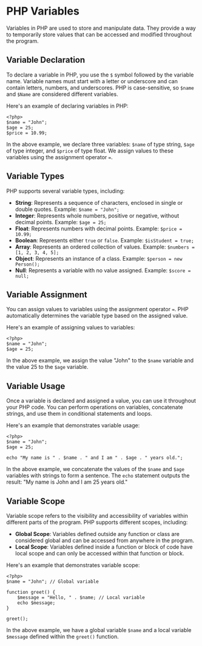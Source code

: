 # PHP Variables

Variables in PHP are used to store and manipulate data. They provide a way to temporarily store values that can be accessed and modified throughout the program.

## Variable Declaration

To declare a variable in PHP, you use the `$` symbol followed by the variable name. Variable names must start with a letter or underscore and can contain letters, numbers, and underscores. PHP is case-sensitive, so `$name` and `$Name` are considered different variables.

Here's an example of declaring variables in PHP:

`````````
<?php>
$name = "John";
$age = 25;
$price = 10.99;
`````````

In the above example, we declare three variables: `$name` of type string, `$age` of type integer, and `$price` of type float. We assign values to these variables using the assignment operator `=`.

## Variable Types

PHP supports several variable types, including:

- **String**: Represents a sequence of characters, enclosed in single or double quotes. Example: `$name = "John";`
- **Integer**: Represents whole numbers, positive or negative, without decimal points. Example: `$age = 25;`
- **Float**: Represents numbers with decimal points. Example: `$price = 10.99;`
- **Boolean**: Represents either `true` or `false`. Example: `$isStudent = true;`
- **Array**: Represents an ordered collection of values. Example: `$numbers = [1, 2, 3, 4, 5];`
- **Object**: Represents an instance of a class. Example: `$person = new Person();`
- **Null**: Represents a variable with no value assigned. Example: `$score = null;`

## Variable Assignment

You can assign values to variables using the assignment operator `=`. PHP automatically determines the variable type based on the assigned value.

Here's an example of assigning values to variables:

`````````
<?php>
$name = "John";
$age = 25;
`````````

In the above example, we assign the value "John" to the `$name` variable and the value 25 to the `$age` variable.

## Variable Usage

Once a variable is declared and assigned a value, you can use it throughout your PHP code. You can perform operations on variables, concatenate strings, and use them in conditional statements and loops.

Here's an example that demonstrates variable usage:

`````````
<?php>
$name = "John";
$age = 25;

echo "My name is " . $name . " and I am " . $age . " years old.";
`````````

In the above example, we concatenate the values of the `$name` and `$age` variables with strings to form a sentence. The `echo` statement outputs the result: "My name is John and I am 25 years old."

## Variable Scope

Variable scope refers to the visibility and accessibility of variables within different parts of the program. PHP supports different scopes, including:

- **Global Scope**: Variables defined outside any function or class are considered global and can be accessed from anywhere in the program.
- **Local Scope**: Variables defined inside a function or block of code have local scope and can only be accessed within that function or block.

Here's an example that demonstrates variable scope:

`````````
<?php>
$name = "John"; // Global variable

function greet() {
    $message = "Hello, " . $name; // Local variable
    echo $message;
}

greet();
`````````

In the above example, we have a global variable `$name` and a local variable `$message` defined within the `greet()` function. 
